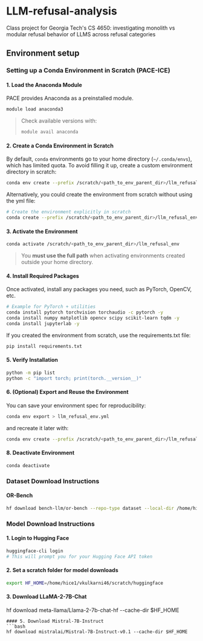 # LLM-refusal-analysis
Class project for Georgia Tech's CS 4650: investigating monolith vs modular refusal behavior of LLMS across refusal categories 

## Environment setup

### Setting up a Conda Environment in Scratch (PACE-ICE)

#### 1. Load the Anaconda Module
PACE provides Anaconda as a preinstalled module.

```bash
module load anaconda3
```

> Check available versions with:
> ```bash
> module avail anaconda
> ```

#### 2. Create a Conda Environment in Scratch

By default, `conda` environments go to your home directory (`~/.conda/envs`),  
which has limited quota. To avoid filling it up, create a custom environment directory in scratch:

```bash
conda env create --prefix /scratch/<path_to_env_parent_dir>/llm_refusal_env --file llm_refusal_env.yml
```

Alternatively, you could create the environment from scratch without using the yml file:

```bash
# Create the environment explicitly in scratch
conda create --prefix /scratch/<path_to_env_parent_dir>/llm_refusal_env python=3.11 -y
```

#### 3. Activate the Environment

```bash
conda activate /scratch/<path_to_env_parent_dir>/llm_refusal_env
```

> You **must use the full path** when activating environments created outside your home directory.

#### 4. Install Required Packages

Once activated, install any packages you need, such as PyTorch, OpenCV, etc.

```bash
# Example for PyTorch + utilities
conda install pytorch torchvision torchaudio -c pytorch -y
conda install numpy matplotlib opencv scipy scikit-learn tqdm -y
conda install jupyterlab -y
```

If you created the environment from scratch, use the requirements.txt file:

```bash
pip install requirements.txt
```

#### 5. Verify Installation

```bash
python -m pip list
python -c "import torch; print(torch.__version__)"
```

#### 6. (Optional) Export and Reuse the Environment

You can save your environment spec for reproducibility:

```bash
conda env export > llm_refusal_env.yml
```

and recreate it later with:

```bash
conda env create --prefix /scratch/<path_to_env_parent_dir>/llm_refusal_env --file llm_refusal_env.yml
```

#### 8. Deactivate Environment

```bash
conda deactivate
```

### Dataset Download Instructions
#### OR-Bench
```bash
hf download bench-llm/or-bench --repo-type dataset --local-dir /home/hice1/<gt_username>/scratch/datasets/or-bench
```

### Model Download Instructions

#### 1. Login to Hugging Face
```bash
huggingface-cli login
# This will prompt you for your Hugging Face API token
``` 

#### 2. Set a scratch folder for model downloads
```bash
export HF_HOME=/home/hice1/vkulkarni46/scratch/huggingface
```

#### 3. Download LLaMA-2-7B-Chat
hf download meta-llama/Llama-2-7b-chat-hf --cache-dir $HF_HOME
```
#### 5. Download Mistral-7B-Instruct
```bash
hf download mistralai/Mistral-7B-Instruct-v0.1 --cache-dir $HF_HOME
